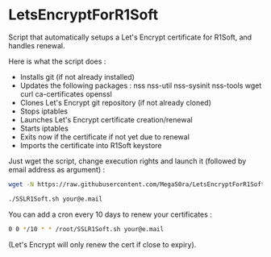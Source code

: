 # LetsEncryptForR1Soft

Script that automatically setups a Let's Encrypt certificate for R1Soft, and handles renewal.

Here is what the script does :
- Installs git (if not already installed)
- Updates the following packages : nss nss-util nss-sysinit nss-tools wget curl ca-certificates openssl
- Clones Let's Encrypt git repository (if not already cloned)
- Stops iptables
- Launches Let's Encrypt certificate creation/renewal
- Starts iptables
- Exits now if the certificate if not yet due to renewal
- Imports the certificate into R1Soft keystore

Just wget the script, change execution rights and launch it (followed by email address as argument) :  
```bash
wget -N https://raw.githubusercontent.com/MegaS0ra/LetsEncryptForR1Soft/master/SSLR1Soft.sh ; chmod +x SSLR1Soft.sh
```  
```bash
./SSLR1Soft.sh your@e.mail
```

You can add a cron every 10 days to renew your certificates :  
```bash
0 0 */10 * * /root/SSLR1Soft.sh your@e.mail
```  
(Let's Encrypt will only renew the cert if close to expiry).
